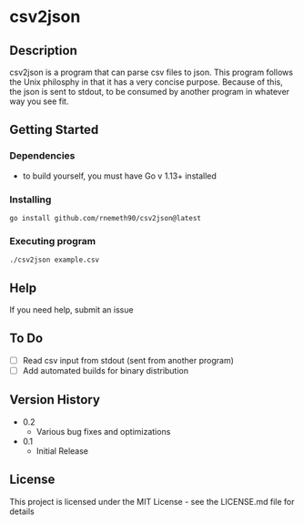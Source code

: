 # csv2json

## Description
csv2json is a program that can parse csv files to json. This program follows the Unix philosphy in that it has a very concise purpose. Because of this, the json is sent to stdout, to be consumed by another program in whatever way you see fit. 

## Getting Started

### Dependencies
* to build yourself, you must have Go v 1.13+ installed

### Installing
```
go install github.com/rnemeth90/csv2json@latest
```
### Executing program
```
./csv2json example.csv
```
## Help
If you need help, submit an issue

## To Do
- [ ] Read csv input from stdout (sent from another program)
- [ ] Add automated builds for binary distribution

## Version History
* 0.2
    * Various bug fixes and optimizations
* 0.1
    * Initial Release

## License
This project is licensed under the MIT License - see the LICENSE.md file for details
